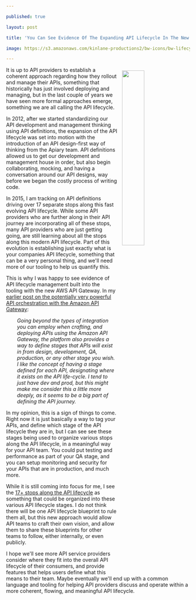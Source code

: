 ---
published: true
layout: post
title: 'You Can See Evidence Of The Expanding API Lifecycle In The New AWS API Gateway'
image: https://s3.amazonaws.com/kinlane-productions2/bw-icons/bw-lifecycle.png
---

<p><img style="padding: 10px;" src="https://s3.amazonaws.com/kinlane-productions2/bw-icons/bw-lifecycle.png" alt="" width="35%" align="right" />
<p>It is up to API providers to establish a coherent approach regarding how they rollout and manage their APIs, something that historically has just involved deploying and managing, but in the last couple of years we have seen more formal approaches emerge, something we are all calling the API lifecycle.&nbsp;
<p>In 2012, after we started standardizing our API development and management thinking using API definitions, the expansion of the API lifecycle was set into motion with the introduction of an API design-first way of thinking from the Apiary team. API definitions allowed us to get our development and management house in order, but also begin collaborating, mocking, and having a conversation around our API designs, way before we began the costly process of writing code.
<p>In 2015, I am tracking on API definitions driving over 17 separate stops along this fast evolving API lifecycle. While some API providers who are further along in their API journey are incorporating all of these stops, many API providers who are just getting going, are still learning about all the stops along this modern API lifecycle. Part of this evolution is establishing just exactly what is your companies API lifecycle, something that can be a very personal thing, and we'll need more of our tooling to help us quantify this.
<p>This is why I was happy to see evidence of API lifecycle management built into the tooling with the new AWS API Gateway. In my <a href="http://apievangelist.com/2015/09/11/some-potentially-very-powerful-api-orchestration-with-the-amazon-api-gateway/">earlier post on the&nbsp;potentially very powerful API orchestration with the Amazon API Gateway</a>:
<p style="padding-left: 30px;"><em>Going beyond the types of integration you can employ when crafting, and deploying APIs using the Amazon API Gateway, the platform also provides a way to define stages that APIs will exist in from design, development, QA, production, or any other stage you wish. I like the concept of having a stage defined for each API, designating where it exists on the API life-cycle. I tend to just have dev and prod, but this might make me consider this a little more deeply, as it seems to be a big part of defining the API journey.</em>
<p>In my opinion, this is a sign of things to come. Right now it is just basically a way to tag your APIs, and define which stage of the API lifecycle they are in, but I can see see these stages being used to organize various stops along the API lifecycle, in a meaningful way for your API team. You could put testing and performance as part of your QA stage, and you can setup monitoring and security for your APIs that are in production, and much more.
<p>While it is still coming into focus for me, I see the <a href="http://apievangelist.com/">17+ stops along the API lifecycle</a> as something that could be organized into these various API lifecycle stages. I do not think there will be one API lifecycle blueprint to rule them all, but this new approach would allow API teams to craft their own vision, and allow them to share these blueprints for other teams to follow, either internally, or even publicly.
<p>I hope we'll see more API service providers consider where they fit into the overall API lifecycle of their consumers, and provide features that helps users define what this means to their team. Maybe eventually we'll end up with a common language and tooling for helping API providers discuss and operate within a more coherent, flowing, and meaningful API lifecycle.

